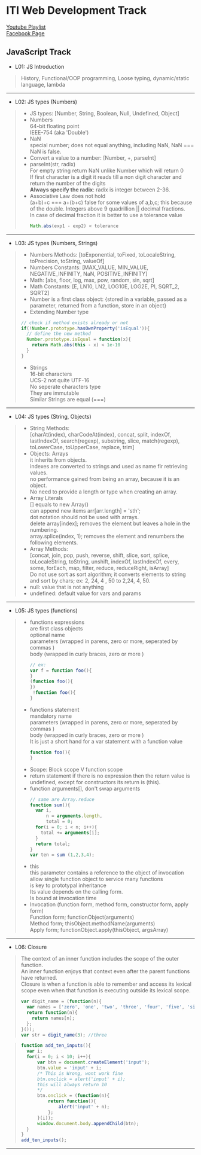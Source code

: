 # ITI Web Development Track  
[Youtube Playlist](https://www.youtube.com/user/mido330664/videos?sort=da&view=0&flow=grid)  
[Facebook Page](https://www.facebook.com/mobarmgofficial/)

## JavaScript Track
- L01: JS Introduction  
> History, Functional/OOP programming, Loose typing, dynamic/static language, lambda  
---
- L02: JS types (Numbers)  
> - JS types: [Number, String, Boolean, Null, Undefined, Object]  
> - Numbers  
64-bit floating point  
IEEE-754 (aka 'Double')  
> - NaN  
> special number; does not equal anything, including NaN, NaN === NaN is false.  
> - Convert a value to a number: [Number, +, parseInt]  
> - parseInt(str, radix)  
> For empty string return NaN unlike Number which will return 0  
> If first character is a digit it reads till a non digit character and return the number of the digits  
> **Always specify the radix**: radix is integer between 2-36.  
> - Associative Law does not hold   
> (a+b)+c === a+(b+c) false for some values of a,b,c; this because of the double. Integers above 9 quadrillion || decimal fractions.  
> In case of decimal fraction it is better to use a tolerance value   
>   ```javascript
>   Math.abs(exp1 - exp2) < tolerance  
---  
- L03: JS types (Numbers, Strings)  
> - Numbers Methods: [toExponential, toFixed, toLocaleString, toPrecision, toString, valueOf]
> - Numbers Constants: [MAX_VALUE, MIN_VALUE, NEGATIVE_INFINITY, NaN, POSITIVE_INFINITY]
> - Math: [abs, floor, log, max, pow, random, sin, sqrt]
> - Math Constants: [E, LN10, LN2, LOG10E, LOG2E, PI, SQRT_2, SQRT2]
> - Number is a first class object: {stored in a variable, passed as a parameter, returned from a function, store in an object}
> - Extending Number type  
> ```javascript 
> // check if method exists already or not 
> if(!Number.prototype.hasOwnProperty('isEqual')){
>   // define the new method
>   Number.prototype.isEqual = function(x){
>     return Math.abs(this - x) < 1e-10
>   }
> }
> ```
> - Strings  
>  16-bit characters  
>  UCS-2 not quite UTF-16  
>  No seperate characters type  
>  They are immutable  
>  Similar Strings are equal (===)  
---  
- L04: JS types (String, Objects)
> - String Methods:  
>  [charAt(index), charCodeAt(index), concat, split, indexOf, lastIndexOf, search(regexp), substring, slice, match(regexp), toLowerCase, toUpperCase, replace, trim]  
> - Objects: Arrays  
>  it inherits from objects.  
>  indexes are converted to strings and used as name fir retrieving values.  
>  no performance gained from being an array, because it is an object.  
>  No need to provide a length or type when creating an array.  
> - Array Literals  
>  [] equals to new Array()  
>  can append new items arr[arr.length] = 'sth';  
>  dot notation should not be used with arrays.  
>  delete array[index]; removes the element but leaves a hole in the numbering.  
>  array.splice(index, 1); removes the element and renumbers the following elements.  
> - Array Methods:  
>  [concat, join, pop, push, reverse, shift, slice, sort, splice, toLocaleString, toString, unshift, indexOf, lastIndexOf, every, some, forEach, map, filter, reduce, reduceRight, isArray]  
>  Do not use sort as sort algorithm; it converts elements to string and sort by chars; ex: 2, 24, 4 , 50 to 2,24, 4, 50.  
> - null: value that is not anything  
> - undefined: default value for vars and params  
---  
- L05: JS types (functions)
> - functions expressions  
>  are first class objects  
>  optional name  
>  parameters (wrapped in parens, zero or more, seperated by commas )   
>  body (wrapped in curly braces, zero or more )
>   ```javascript
>   // ex: 
>   var f = function foo(){
>   }
>   (function foo(){
>   })
>    !function foo(){
>   }
>   ```
> - functions statement  
>  mandatory name  
>  parameters (wrapped in parens, zero or more, seperated by commas )   
>  body (wrapped in curly braces, zero or more )  
>  It is just a short hand for a var statement with a function value 
>   ```javascript
>   function foo(){
>   }
>   ```
> - Scope: Block scope V function scope  
> - return statement
>  if there is no expression then the return value is undefined, except for constructors its return is (this).  
> - function arguments[], don't swap arguments
>   ```javascript
>   // same are Array.reduce
>   function sum(){
>     var i,
>         n = arguments.length,
>         total = 0;
>     for(i = 0; i < n; i++){
>       total += arguments[i];
>     }
>     return total;
>   }
>   var ten = sum (1,2,3,4);
>   ```
> - this  
>  this parameter contains a reference to the object of invocation  
>  allow single function object to service many functions  
>  is key to prototypal inheritance  
>  Its value depends on the calling form.  
>  Is bound at invocation time  
> - Invocation (function form, method form, constructor form, apply form)  
>  Function form; functionObject(arguments)  
>  Method form; thisObject.methodName(arguments)  
>  Apply form; functionObject.apply(thisObject, argsArray)  
---  
- L06: Closure
> The context of an inner function includes the scope of the outer function.  
> An inner function enjoys that context even after the parent functions have returned.  
> Closure is when a function is able to remember and access its lexical scope even when that function is executing outside its lexical scope.  
> ```javascript
> var digit_name = (function(n){  
>   var names = ['zero', 'one', 'two', 'three', 'four', 'five', 'six', 'seven', 'eight', 'nine'];  
>   return function(n){
>     return names[n];
>   };
> }());
> var str = digit_name(3); //three
> ```

> ```javascript
> function add_ten_inputs(){
> 	var i;
> 	for(i = 0; i < 10; i++){
> 		var btn = document.createElement('input');
> 		btn.value = 'input' + i;
> 		/* This is Wrong, wont work fine
> 		btn.onclick = alert('input' + i);
> 		this will always return 10
>		*/
> 		btn.onclick = (function(n){
> 			return function(){
> 				alert('input' + n);
> 			};
> 		}(i));
>		window.document.body.appendChild(btn);
>	}
> }
> add_ten_inputs();
> ```
---
